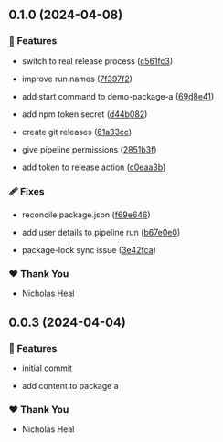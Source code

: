 ## 0.1.0 (2024-04-08)


### 🚀 Features

- switch to real release process ([c561fc3](https://github.com/nickheal/mono-demo/commit/c561fc3))

- improve run names ([7f397f2](https://github.com/nickheal/mono-demo/commit/7f397f2))

- add start command to demo-package-a ([69d8e41](https://github.com/nickheal/mono-demo/commit/69d8e41))

- add npm token secret ([d44b082](https://github.com/nickheal/mono-demo/commit/d44b082))

- create git releases ([61a33cc](https://github.com/nickheal/mono-demo/commit/61a33cc))

- give pipeline permissions ([2851b3f](https://github.com/nickheal/mono-demo/commit/2851b3f))

- add token to release action ([c0eaa3b](https://github.com/nickheal/mono-demo/commit/c0eaa3b))


### 🩹 Fixes

- reconcile package.json ([f69e646](https://github.com/nickheal/mono-demo/commit/f69e646))

- add user details to pipeline run ([b67e0e0](https://github.com/nickheal/mono-demo/commit/b67e0e0))

- package-lock sync issue ([3e42fca](https://github.com/nickheal/mono-demo/commit/3e42fca))


### ❤️  Thank You

- Nicholas Heal

## 0.0.3 (2024-04-04)


### 🚀 Features

- initial commit

- add content to package a


### ❤️  Thank You

- Nicholas Heal